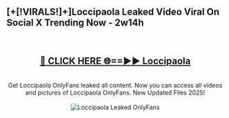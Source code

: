 <h2>[+[!VIRALS!]+]Loccipaola Leaked Video Viral On Social X Trending Now - 2w14h</h2>
<br>
<div align="center">
<h2><a href="https://libra.edu.pl?Loccipaola" rel="nofollow">🔴 CLICK HERE 🌐==►► Loccipaola</a></h2>
<br>
Get Loccipaola OnlyFans leaked all content. Now you can access all videos and pictures of Loccipaola OnlyFans. New Updated Files 2025!
<br>
<br>
<a href="https://libra.edu.pl?Loccipaola" rel="nofollow" data-target="animated-image.originalLink"><img src="https://i.ibb.co.com/WyWwxjT/player-gif2.gif" alt="Loccipaola Leaked OnlyFans" style="max-width: 100%; display: inline-block;" data-target="animated-image.originalImage"></a>
</div>
<br>